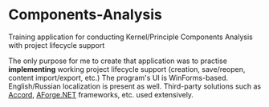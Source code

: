 # Components-Analysis
Training application for conducting Kernel/Principle Components Analysis with project lifecycle support

The only purpose for me to create that application was to practise **implementing** working project lifecycle support (creation, save/reopen, content import/export, etc.) The program's UI is WinForms-based. English/Russian localization is present as well. Third-party solutions such as [Accord](http://accord-framework.net/), [AForge.NET](http://www.aforgenet.com/framework/) frameworks, etc. used extensively.
